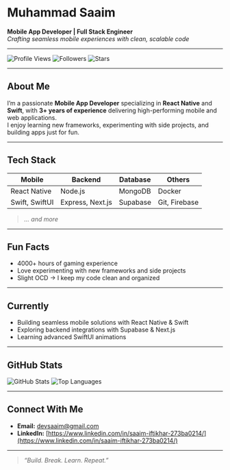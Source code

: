 # Muhammad Saaim  
**Mobile App Developer | Full Stack Engineer**  
*Crafting seamless mobile experiences with clean, scalable code*

---

![Profile Views](https://komarev.com/ghpvc/?username=YourUsername&color=blue)
![Followers](https://img.shields.io/github/followers/YourUsername?label=Followers&style=social)
![Stars](https://img.shields.io/github/stars/YourUsername?affiliations=OWNER%2CCOLLABORATOR&style=social)

---

## About Me  
I’m a passionate **Mobile App Developer** specializing in **React Native** and **Swift**, with **3+ years of experience** delivering high-performing mobile and web applications.  
I enjoy learning new frameworks, experimenting with side projects, and building apps just for fun.

---

## Tech Stack  
| Mobile            | Backend         | Database         | Others            |
| ----------------- | --------------- | ---------------- | ----------------- |
| React Native      | Node.js         | MongoDB          | Docker            |
| Swift, SwiftUI    | Express, Next.js| Supabase         | Git, Firebase     |

> *... and more*

---

## Fun Facts  
- 4000+ hours of gaming experience  
- Love experimenting with new frameworks and side projects  
- Slight OCD → I keep my code clean and organized  

---

## Currently  
- Building seamless mobile solutions with React Native & Swift  
- Exploring backend integrations with Supabase & Next.js  
- Learning advanced SwiftUI animations

---

## GitHub Stats  
![GitHub Stats](https://github-readme-stats.vercel.app/api?username=YourUsername&show_icons=true&theme=dark)
![Top Languages](https://github-readme-stats.vercel.app/api/top-langs/?username=YourUsername&layout=compact&theme=dark)

---

## Connect With Me  
- **Email:** [devsaaim@gmail.com](mailto:devsaaim@gmail.com)  
- **LinkedIn:** [https://www.linkedin.com/in/saaim-iftikhar-273ba0214/](https://www.linkedin.com/in/saaim-iftikhar-273ba0214/)

---

> *“Build. Break. Learn. Repeat.”*
